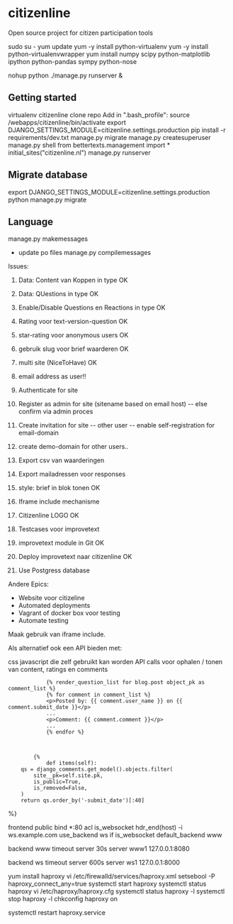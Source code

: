 # citizenline

Open source project for citizen participation tools

sudo su -
yum update
yum -y install python-virtualenv
yum -y install python-virtualenvwrapper
yum install numpy scipy python-matplotlib ipython python-pandas sympy python-nose

nohup python ./manage.py runserver &

## Getting started

virtualenv citizenline
clone repo
Add in ".bash_profile":
    source /webapps/citizenline/bin/activate
    export DJANGO_SETTINGS_MODULE=citizenline.settings.production
pip install -r requirements/dev.txt
manage.py migrate
manage.py createsuperuser
manage.py shell
  from bettertexts.management import *
  initial_sites("citizenline.nl")
manage.py runserver


## Migrate database

export DJANGO_SETTINGS_MODULE=citizenline.settings.production
python manage.py migrate

## Language

manage.py makemessages
- update po files
manage.py compilemessages


Issues:
1. Data: Content van Koppen in type                 OK
2. Data: QUestions in type                          OK
3. Enable/Disable Questions en Reactions in type    OK
4. Rating voor text-version-question                OK


1. star-rating voor anonymous users                 OK
2. gebruik slug voor brief waarderen                OK
3. multi site (NiceToHave)                          OK
4. email address as user!!
5. Authenticate for site
6. Register as admin for site (sitename based on email host)
   -- else confirm via admin proces
7. Create invitation for site -- other user -- enable self-registration for email-domain
8. create demo-domain for other users..

1. Export csv van waarderingen   
2. Export mailadressen voor responses

1. style: brief in blok tonen                       OK
2. Iframe include mechanisme
3. Citizenline LOGO                                 OK

1. Testcases voor improvetext

1. improvetext module in Git                        OK
2. Deploy improvetext naar citizenline              OK
3. Use Postgress database


Andere Epics:
- Website voor citizeline
- Automated deployments
- Vagrant of docker box voor testing
- Automate testing



Maak gebruik van iframe include.

Als alternatief ook een API bieden met:

css
javascript die zelf gebruikt kan worden
API calls voor ophalen / tonen van content, ratings en comments

                {% render_question_list for blog.post object_pk as comment_list %}
                {% for comment in comment_list %}
                <p>Posted by: {{ comment.user_name }} on {{ comment.submit_date }}</p>
                ...
                <p>Comment: {{ comment.comment }}</p>
                ...
                {% endfor %}
                
                
                
            {%
                def items(self):
        qs = django_comments.get_model().objects.filter(
            site__pk=self.site.pk,
            is_public=True,
            is_removed=False,
        )
        return qs.order_by('-submit_date')[:40]
 %}
 
 
 frontend public
  bind *:80
  acl is_websocket hdr_end(host) -i ws.example.com
  use_backend ws if is_websocket
  default_backend www

backend www
  timeout server 30s
  server www1 127.0.0.1:8080

backend ws
  timeout server 600s
  server ws1 127.0.0.1:8000
  
  
  
  yum install haproxy
  vi /etc/firewalld/services/haproxy.xml
  setsebool -P haproxy_connect_any=true
  systemctl start haproxy
  systemctl status haproxy
  vi /etc/haproxy/haproxy.cfg
  systemctl status haproxy -l
  systemctl stop haproxy -l
  chkconfig haproxy on
  
  systemctl restart  haproxy.service
  
  
  
  